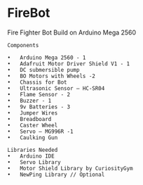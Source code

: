 # FireBot
Fire Fighter Bot Build on Arduino Mega 2560
	
	Components

	•	Arduino Mega 2560 - 1 
	•	Adafruit Motor Driver Shield V1 - 1
	•	DC submersible pump
	•	BO Motors with Wheels -2 
	•	Chassis for Bot
	•	Ultrasonic Sensor – HC-SR04
	•	Flame Sensor - 2
	•	Buzzer - 1
	•	9v Batteries - 3
	•	Jumper Wires 
	•	Breadboard
	•	Caster Wheel
	•	Servo – MG996R -1
	•	Caulking Gun

	Libraries Needed
	•	Arduino IDE
	•	Servo Library
	•	Motor Shield Library by CuriosityGym
	•	NewPing Library // Optional


